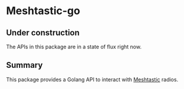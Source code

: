 # Meshtastic-go

## Under construction

The APIs in this package are in a state of flux right now.

## Summary

This package provides a Golang API to interact with [Meshtastic](https://www.meshtastic.org/) radios.